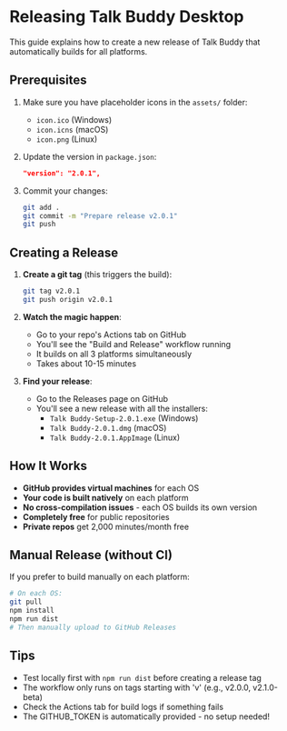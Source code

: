 # Releasing Talk Buddy Desktop

This guide explains how to create a new release of Talk Buddy that automatically builds for all platforms.

## Prerequisites

1. Make sure you have placeholder icons in the `assets/` folder:
   - `icon.ico` (Windows)
   - `icon.icns` (macOS)  
   - `icon.png` (Linux)

2. Update the version in `package.json`:
   ```json
   "version": "2.0.1",
   ```

3. Commit your changes:
   ```bash
   git add .
   git commit -m "Prepare release v2.0.1"
   git push
   ```

## Creating a Release

1. **Create a git tag** (this triggers the build):
   ```bash
   git tag v2.0.1
   git push origin v2.0.1
   ```

2. **Watch the magic happen**:
   - Go to your repo's Actions tab on GitHub
   - You'll see the "Build and Release" workflow running
   - It builds on all 3 platforms simultaneously
   - Takes about 10-15 minutes

3. **Find your release**:
   - Go to the Releases page on GitHub
   - You'll see a new release with all the installers:
     - `Talk Buddy-Setup-2.0.1.exe` (Windows)
     - `Talk Buddy-2.0.1.dmg` (macOS)
     - `Talk Buddy-2.0.1.AppImage` (Linux)

## How It Works

- **GitHub provides virtual machines** for each OS
- **Your code is built natively** on each platform
- **No cross-compilation issues** - each OS builds its own version
- **Completely free** for public repositories
- **Private repos** get 2,000 minutes/month free

## Manual Release (without CI)

If you prefer to build manually on each platform:

```bash
# On each OS:
git pull
npm install
npm run dist
# Then manually upload to GitHub Releases
```

## Tips

- Test locally first with `npm run dist` before creating a release tag
- The workflow only runs on tags starting with 'v' (e.g., v2.0.0, v2.1.0-beta)
- Check the Actions tab for build logs if something fails
- The GITHUB_TOKEN is automatically provided - no setup needed!